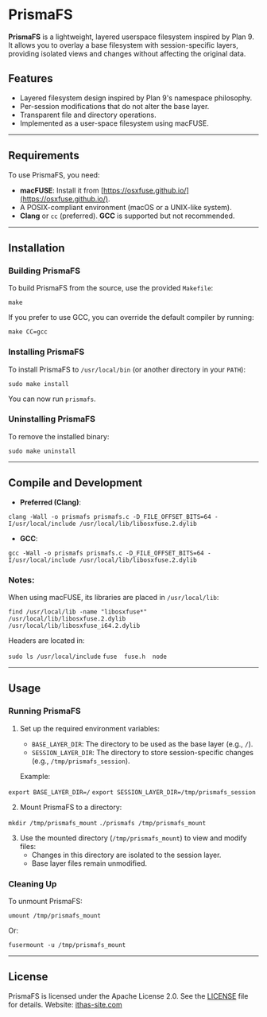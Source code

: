 # PrismaFS

**PrismaFS** is a lightweight, layered userspace filesystem inspired by Plan 9. It allows you to overlay a base filesystem with session-specific layers, providing isolated views and changes without affecting the original data.

## Features

- Layered filesystem design inspired by Plan 9's namespace philosophy.
- Per-session modifications that do not alter the base layer.
- Transparent file and directory operations.
- Implemented as a user-space filesystem using macFUSE.

---

## Requirements

To use PrismaFS, you need:

- **macFUSE**: Install it from [https://osxfuse.github.io/](https://osxfuse.github.io/).
- A POSIX-compliant environment (macOS or a UNIX-like system).
- **Clang** or `cc` (preferred). **GCC** is supported but not recommended.

---

## Installation

### **Building PrismaFS**

To build PrismaFS from the source, use the provided `Makefile`:

```make```

If you prefer to use GCC, you can override the default compiler by running:

```make CC=gcc```

### **Installing PrismaFS**

To install PrismaFS to `/usr/local/bin` (or another directory in your `PATH`):

```sudo make install```

You can now run `prismafs`.

### **Uninstalling PrismaFS**

To remove the installed binary:

```sudo make uninstall```

---

## Compile and Development

- **Preferred (Clang)**:

```clang -Wall -o prismafs prismafs.c -D_FILE_OFFSET_BITS=64 -I/usr/local/include /usr/local/lib/libosxfuse.2.dylib```

- **GCC**:

```gcc -Wall -o prismafs prismafs.c -D_FILE_OFFSET_BITS=64 -I/usr/local/include /usr/local/lib/libosxfuse.2.dylib```

### Notes:

When using macFUSE, its libraries are placed in `/usr/local/lib`:

```find /usr/local/lib -name "libosxfuse*"```
```/usr/local/lib/libosxfuse.2.dylib```
```/usr/local/lib/libosxfuse_i64.2.dylib```

Headers are located in:

```sudo ls /usr/local/include```
```fuse  fuse.h  node```

---

## Usage

### **Running PrismaFS**

1. Set up the required environment variables:
   - `BASE_LAYER_DIR`: The directory to be used as the base layer (e.g., `/`).
   - `SESSION_LAYER_DIR`: The directory to store session-specific changes (e.g., `/tmp/prismafs_session`).

   Example:

```export BASE_LAYER_DIR=/```
```export SESSION_LAYER_DIR=/tmp/prismafs_session```

2. Mount PrismaFS to a directory:

```mkdir /tmp/prismafs_mount```
```./prismafs /tmp/prismafs_mount```

3. Use the mounted directory (`/tmp/prismafs_mount`) to view and modify files:
   - Changes in this directory are isolated to the session layer.
   - Base layer files remain unmodified.

### **Cleaning Up**

To unmount PrismaFS:

```umount /tmp/prismafs_mount```

Or:

```fusermount -u /tmp/prismafs_mount```

---

## License

PrismaFS is licensed under the Apache License 2.0. See the [LICENSE](LICENSE) file for details.
Website: [ithas-site.com](http://ithas-site.com)